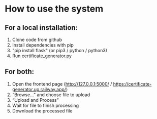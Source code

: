 # How to use the system

## For a local installation:

1. Clone code from github
2. Install dependencies with pip
3. "pip install flask" (or pip3 / python / python3)
4. Run certificate_generator.py

## For both:

1. Open the frontend page (http://127.0.0.1:5000/ / https://certificate-generator.up.railway.app/)
2. “Browse…” and choose file to upload
3. “Upload and Process”
4. Wait for file to finish processing
5. Download the processed file
